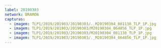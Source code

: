 ```yaml
---
label: 20190303
network: BRAMON
capturas:
  - imagem: TLP1/2019/201903/20190303/._M20190304_081138_TLP_1P.jpg
  - imagem: TLP1/2019/201903/20190303/M20190304_064856_TLP_1P.jpg
  - imagem: TLP1/2019/201903/20190303/M20190304_081138_TLP_1P.jpg
  - imagem: TLP1/2019/201903/20190303/._M20190304_064856_TLP_1P.jpg
---
```


